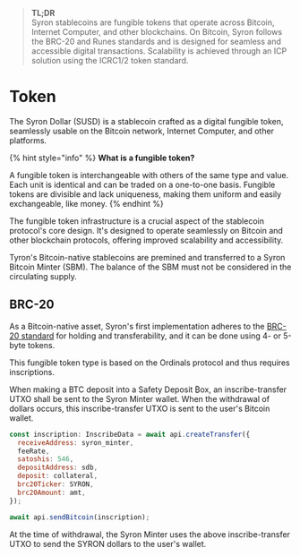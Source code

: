 > **TL;DR**  
> Syron stablecoins are fungible tokens that operate across Bitcoin, Internet Computer, and other blockchains. On Bitcoin, Syron follows the BRC-20 and Runes standards and is designed for seamless and accessible digital transactions. Scalability is achieved through an ICP solution using the ICRC1/2 token standard.

# Token

The Syron Dollar (SUSD) is a stablecoin crafted as a digital fungible token, seamlessly usable on the Bitcoin network, Internet Computer, and other platforms.

{% hint style="info" %}
**What is a fungible token?**

A fungible token is interchangeable with others of the same type and value. Each unit is identical and can be traded on a one-to-one basis. Fungible tokens are divisible and lack uniqueness, making them uniform and easily exchangeable, like money.
{% endhint %}

The fungible token infrastructure is a crucial aspect of the stablecoin protocol's core design. It's designed to operate seamlessly on Bitcoin and other blockchain protocols, offering improved scalability and accessibility.

Tyron's Bitcoin-native stablecoins are premined and transferred to a Syron Bitcoin Minter (SBM). The balance of the SBM must not be considered in the circulating supply.

## BRC-20

As a Bitcoin-native asset, Syron's first implementation adheres to the [BRC-20 standard](https://layer1.gitbook.io/layer1-foundation/protocols/brc-20) for holding and transferability, and it can be done using 4- or 5-byte tokens.

This fungible token type is based on the Ordinals protocol and thus requires inscriptions.

When making a BTC deposit into a Safety Deposit ₿ox, an inscribe-transfer UTXO shall be sent to the Syron Minter wallet. When the withdrawal of dollars occurs, this inscribe-transfer UTXO is sent to the user's Bitcoin wallet.

```javascript
const inscription: InscribeData = await api.createTransfer({
  receiveAddress: syron_minter,
  feeRate,
  satoshis: 546,
  depositAddress: sdb,
  deposit: collateral,
  brc20Ticker: SYRON,
  brc20Amount: amt,
});

await api.sendBitcoin(inscription);
```

At the time of withdrawal, the Syron Minter uses the above inscribe-transfer UTXO to send the SYRON dollars to the user's wallet.

<!-- {% embed url="https://5ccbc373887ca40020446347-geedzbiswp.chromatic.com/iframe.html?id=icon--labels&args=&viewMode=story" %}
These examples are taken from the excellent [Storybook Example Design System](https://5ccbc373887ca40020446347-geedzbiswp.chromatic.com/?path=/story/icon--labels).
{% endembed %} -->
